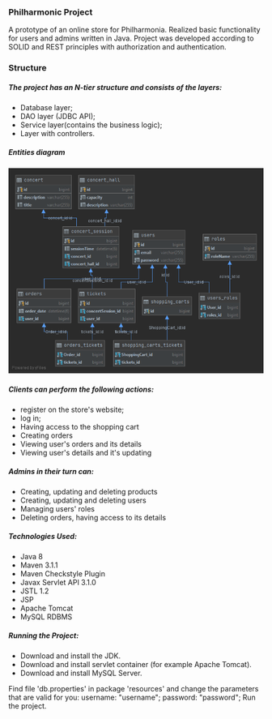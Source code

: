 ### Philharmonic Project

A prototype of an online store for Philharmonia.
Realized basic functionality for users and admins written in Java.
Project was developed according to SOLID and REST principles with authorization and authentication.

### Structure

##### The project has an N-tier structure and consists of the layers:
* Database layer;
* DAO layer (JDBC API);
* Service layer(contains the business logic);
* Layer with controllers.

##### Entities diagram

<img src= "https://raw.githubusercontent.com/AntonPanchishko/img/main/spring-011.png" alt = "fitness_booking_uml" width = "700" />

##### Clients can perform the following actions:

* register on the store's website;
* log in;
* Having access to the shopping cart
* Creating orders
* Viewing user's orders and its details
* Viewing user's details and it's updating

##### Admins in their turn can:

* Creating, updating and deleting products
* Creating, updating and deleting users
* Managing users' roles
* Deleting orders, having access to its details

##### Technologies Used:

* Java 8
* Maven 3.1.1
* Maven Checkstyle Plugin
* Javax Servlet API 3.1.0
* JSTL 1.2
* JSP
* Apache Tomcat
* MySQL RDBMS

##### Running the Project:

* Download and install the JDK.
* Download and install servlet container (for example Apache Tomcat).
* Download and install MySQL Server.

Find file 'db.properties' in package 'resources' and change the parameters that are valid for you:
username: "username";
password: "password";
Run the project.